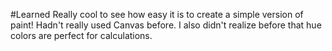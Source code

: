#Learned
Really cool to see how easy it is to create a simple version of paint! Hadn't really used Canvas before. I also didn't 
realize before that hue colors are perfect for calculations.